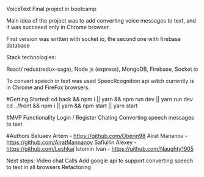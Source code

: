 VoiceText
Final project in bootcamp

Main idea of the project was to add converting voice messages to text, and it was succseed only in Chrome browser.

First version was written with socket io, the second one with firebase database

Stack technologies:

React/ redux(redux-saga),
  Node js (express),
  MongoDB,
  Firebase,
  Socket io

To convert speech in text was used SpeecRcognition api witch currently is in Chrome and FireFox browsers.

#Getting Started:
  cd back && npm i || yarn && npm run dev || yarn run dev
  cd ../front && npm i || yarn && npm start || yarn start

#MVP Functionality
  Login / Register
  Chating 
  Converting speech messages to text

#Authors
  Beluaev Artem - https://github.com/Oberin98
  Airat Mananov - https://github.com/AiratMannanov
  Safiullin Alexey - https://github.com/Leshkaj 
  Istomin Ivan - https://github.com/Naughty1905

Next steps:
 Video chat
 Calls
 Add google api to support converting speech to text in all browsers
 Refactoring
 
 
